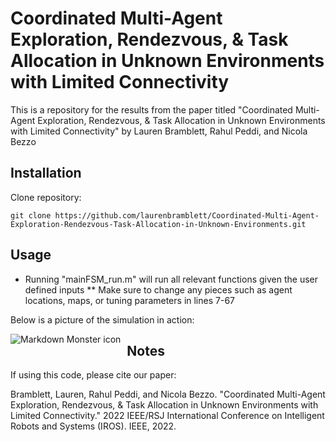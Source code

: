 # Coordinated Multi-Agent Exploration, Rendezvous, & Task Allocation in Unknown Environments with Limited Connectivity

This is a repository for the results from the paper titled "Coordinated Multi-Agent Exploration, Rendezvous, & Task Allocation in Unknown Environments with Limited Connectivity" by Lauren Bramblett, Rahul Peddi, and Nicola Bezzo

## Installation

Clone repository:
```
git clone https://github.com/laurenbramblett/Coordinated-Multi-Agent-Exploration-Rendezvous-Task-Allocation-in-Unknown-Environments.git
```

## Usage

* Running "mainFSM_run.m" will run all relevant functions given the user defined inputs
** Make sure to change any pieces such as agent locations, maps, or tuning parameters in lines 7-67

Below is a picture of the simulation in action:

<img src="images/Capture.png"
     alt="Markdown Monster icon"
     style="float: left; margin-right: 10px;" />

## Notes

If using this code, please cite our paper:

Bramblett, Lauren, Rahul Peddi, and Nicola Bezzo. "Coordinated Multi-Agent Exploration, Rendezvous, & Task Allocation in Unknown Environments with Limited Connectivity." 2022 IEEE/RSJ International Conference on Intelligent Robots and Systems (IROS). IEEE, 2022.

